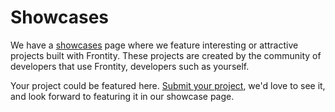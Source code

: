 # Showcases

We have a [showcases](https://frontity.org/showcase/) page where we feature interesting or attractive projects built with Frontity. These projects are created by the community of developers that use Frontity, developers such as yourself.

Your project could be featured here. [Submit your project](https://docs.google.com/forms/d/e/1FAIpQLSe1yNVt-CP6zbGzfltIIu3Vj5eLFAjHpd_6qaZOuVpGUurh4g/viewform), we'd love to see it, and look forward to featuring it in our showcase page.
